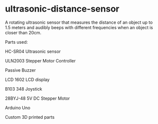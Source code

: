 # ultrasonic-distance-sensor
A rotating ultrasonic sensor that measures the distance of an object up to 1.5 meters and audibly beeps with different frequencies when an object is closer than 20cm.

Parts used:  

HC-SR04 Ultrasonic sensor  

ULN2003 Stepper Motor Controller  

Passive Buzzer  

LCD 1602 LCD display  

B103 348 Joystick  

28BYJ-48 5V DC Stepper Motor  

Arduino Uno  

Custom 3D printed parts  

